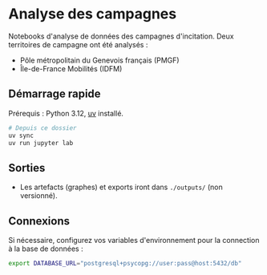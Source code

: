 # Analyse des campagnes

Notebooks d'analyse de données des campagnes d'incitation.
Deux territoires de campagne ont été analysés :

- Pôle métropolitain du Genevois français (PMGF)
- Île-de-France Mobilités (IDFM)

## Démarrage rapide

Prérequis : Python 3.12, [uv](https://docs.astral.sh/uv/) installé.

```bash
# Depuis ce dossier
uv sync
uv run jupyter lab
```

## Sorties

- Les artefacts (graphes) et exports iront dans `./outputs/` (non versionné).

## Connexions

Si nécessaire, configurez vos variables d'environnement pour la connection à la base de données :

```bash
export DATABASE_URL="postgresql+psycopg://user:pass@host:5432/db"
```
